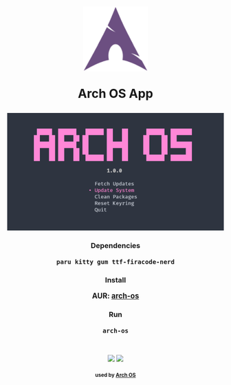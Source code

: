 <div align="center">
<h1>
  <img src="./logo.svg" width="150" height="150"/>
  <p>Arch OS App</p>
</h1>

<p><img src="./screenshot.png" /></p>

### Dependencies

<big><b>

`paru kitty gum ttf-firacode-nerd`

</b></big>

### Install

<big><b>

AUR: [arch-os](https://aur.archlinux.org/packages/arch-os)

</b></big>

### Run

<big><b>

`arch-os`

</b></big>

<br>

<p>
<img src="https://img.shields.io/badge/MAINTAINED-YES-green?style=for-the-badge">
<img src="https://img.shields.io/badge/License-GPL_v2-blue?style=for-the-badge">
</p>

<sub><b>used by <a href="https://github.com/murkl/arch-os">Arch OS</a></b></sub>

</div>
